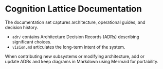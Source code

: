 <!-- SPDX-License-Identifier: MPL-2.0 -->
# Cognition Lattice Documentation

The documentation set captures architecture, operational guides, and decision history.

- `adr/` contains Architecture Decision Records (ADRs) describing significant choices.
- `vision.md` articulates the long-term intent of the system.

When contributing new subsystems or modifying architecture, add or update ADRs and keep diagrams in Markdown using Mermaid for portability.
